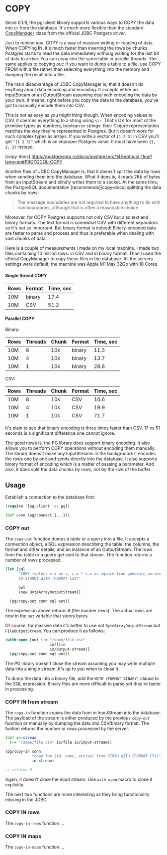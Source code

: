 # COPY

<!-- toc -->
<!-- tocstop -->

[CopyManager]: https://jdbc.postgresql.org/documentation/publicapi/org/postgresql/copy/CopyManager.html

Since 0.1.9, the pg-client library supports various ways to COPY the data into
or from the database. It's much more flexible than the standard
[CopyManager][CopyManager] class from the official JDBC Postgers driver.

Just to remind you, COPY is a way of massive writing or reading of data. When
COPYing IN, it's much faster than inserting the rows by chunks. Postgres starts
to read the data immediately withoug waiting for the last bit of data to
arrive. You can copy into the same table in parallel threads. The same applies
to copying out: if you want to dump a table to a file, use COPY FROM with a file
rather than selecting everything into the memory and dumping the result into a
file.

The main disadvantage of JDBC CopyManager is, that it doesn't do enything about
data encoding and encoding. It accepts either an InputStream or an OutputStream
assuming deal with encoding the data by your own. It means, right before you
copy the data to the database, you've got to manually encode them into CSV.

This is not as easy as you might thing though. When encoding values to CSV, it
coerces everything to a string using `str`. That's OK for most of the primitive
types as numbers, boolean or strings: their Clojure representation matches the
way they're represented in Postgres. But it doesn't work for such complex types
as arrays. If you write a vector of `[1 2 3]` in CSV you'll get `"[1 2 3]"`
which is an improper Postgres value. It must have been `{1, 2, 3}` instead.

[copy-docs] https://postgrespro.ru/docs/postgrespro/14/protocol-flow?lang=en#PROTOCOL-COPY

Another flaw of JDBC CopyManager is, that it doens't split the data by rows when
sending them into the database. What it does is, it reads 2Kb of bytes from an
InputStream and blindly writes them to a socket. At the same time, the
PostgreSQL documentation [recommends][copy-docs] splitting the data chunks by
rows:

> The message boundaries are not required to have anything to do with row
> boundaries, although that is often a reasonable choice

Moreover, for COPY Postgres supports not only CSV but also text and binary
formats. The text format is somewhat CSV with different separators so it's not
so important. But binary format *is* indeed! Binary-encoded data are faster to
parse and process and thus is preferable when dealing with vast chunks of data.

Here is a couple of measurements I made on my local machine. I made two files
containing 10 million rows: in CSV and in binary format. Than I used the
official CopyManager to copy these files in the database. All the servers
settings were default; the machine was Apple M1 Max 32Gb with 10 Cores.

#### Single thread COPY

| Rows  | Format | Time, sec |
|-------|--------|-----------|
| 10M   | binary | 17.4      |
| 10M   | CSV    | 51.2      |

#### Parallel COPY

Binary:

| Rows  | Threads | Chunk | Format | Time, sec |
|-------|---------|-------|--------|-----------|
| 10M   | 8       | 10k   | binary | 11.3      |
| 10M   | 4       | 10k   | binary | 13.7      |
| 10M   | 1       | 10k   | binary | 28.6      |

CSV:

| Rows  | Threads | Chunk | Format | Time, sec |
|-------|---------|-------|--------|-----------|
| 10M   | 8       | 10k   | CSV    | 10.6      |
| 10M   | 4       | 10k   | CSV    | 19.9      |
| 10M   | 1       | 10k   | CSV    | 71.7      |

It's plain to see that binary encoding is three times faster than CSV. 17 vs 51
seconds is a significant difference one cannot ignore.

The good news is, the PG library does support binary encoding. It also allows
you to perform COPY operations without encoding them manually. The library
doens't make any InputStreams in the background: it encodes the rows one by one
and sends directly into the database. It also supports binary format of encoding
which is a matter of passing a parameter. And also, it does split the data
chunks by rows, not by the size of the buffer.

## Usage

Establish a connection to the database first:

~~~clojure
(require '[pg.client :as pg])

(def conn (pg/connect {...}))
~~~

### COPY out

The `copy-out` function dumps a table or a query into a file. It accepts a
connection object, a SQL expression describing the table, the columns, the
format and other details, and an instance of an OutputStream. The rows from the
table or a query get sent to that stream. The function returns a number of rows
processed.

~~~clojure
(let [sql
      "COPY (select s.x as x, s.x * s.x as square from generate_series(1, 9) as s(x))
      TO STDOUT WITH (FORMAT CSV)"

      out
      (new ByteArrayOutputStream)]

  (pg/copy-out conn sql out))
~~~

The expression above returns 9 (the number rows). The actual rows are now in the
`out` variable that stores bytes.

Of course, for massive data it's better to use not `ByteArrayOutputStream` but
`FileOutputStream`. You can produce it as follows:

~~~clojure
(with-open [out (-> "/some/file.csv"
                    io/file
                    io/output-stream)]
  (pg/copy-out conn sql out))
~~~

The PG library doesn't close the stream assuming you may write multiple data
into a single stream. It's up to you when to close it.

To dump the data into a binary file, add the `WITH (FORMAT BINARY)` clause to
the SQL expression. Binary files are more difficult to parse yet they're faster
in processing.

### COPY IN from stream

The `copy-in` function copies the data from in InputStream into the
database. The payload of the stream is either produced by the previous
`copy-out` function or manually by dumping the data into CSV/binary format. The
funtion returns the number or rows processed by the server.

~~~clojure
(def in-stream
  (-> "/some/file.csv" io/file io/input-stream))

(pg/copy-in conn
            "copy foo (id, name, active) from STDIN WITH (FORMAT CSV)"
            in-stream)

;; returns 6
~~~

Again, it doesn't close the input stream. Use `with-open` macro to close it
explicitly.

The next two functions are more interesting as they bring functionality missing
in the JDBC.

### COPY IN rows

The `copy-in-rows` function ...

### COPY IN maps

The `copy-in-maps` function ...
